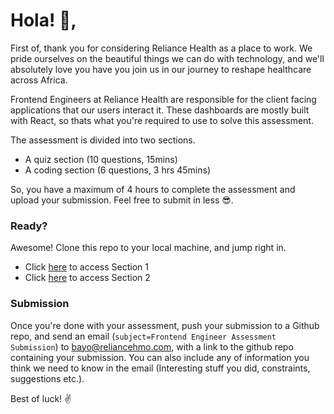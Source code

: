 # Hola! :wave:,

First of, thank you for considering Reliance Health as a place to work. We pride ourselves on the beautiful things we can do with technology, and we'll absolutely love you have you join us in our journey to reshape healthcare across Africa.

Frontend Engineers at Reliance Health are responsible for the client facing applications that our users interact it. 
These dashboards are mostly built with React, so thats what you're required to use to solve this assessment.

The assessment is divided into two sections.

- A quiz section (10 questions, 15mins)
- A coding section (6 questions, 3 hrs 45mins)

So, you have a maximum of 4 hours to complete the assessment and upload your submission. Feel free to submit in less :sunglasses:.

### Ready?
Awesome! Clone this repo to your local machine, and jump right in.

- Click [here](https://bitbucket.org/kangpeinc/front-dev-interview-2/src/master/SECTION_1.md) to access Section 1
- Click [here](https://bitbucket.org/kangpeinc/front-dev-interview-2/src/master/SECTION_2.md) to access Section 2

### Submission
Once you're done with your assessment, push your submission to a Github repo, and send an email (`subject=Frontend Engineer Assessment Submission`) to [bayo@reliancehmo.com](), with a link to the github repo containing your submission. You can also include any of information you think we need to know in the email (Interesting stuff you did, constraints, suggestions etc.). 

Best of luck! :v:

